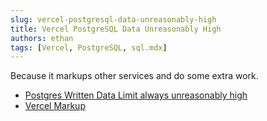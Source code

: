 ```yaml
---
slug: vercel-postgresql-data-unreasonably-high
title: Vercel PostgreSQL Data Unreasonably High
authors: ethan
tags: [Vercel, PostgreSQL, sql.mdx]
---
```


Because it markups other services and do some extra work.

- [Postgres Written Data Limit always unreasonably high](https://github.com/orgs/vercel/discussions/4558)
- [Vercel Markup](https://service-markup.vercel.app/)